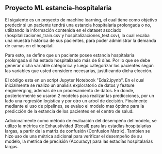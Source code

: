## Proyecto ML estancia-hospitalaria

El siguiente es un proyecto de machine learning, el cual tiene como objetivo predecir si un paciente tendrá una estancia hospitalaria prolongada o no, utilizando la información contenida en el dataset asociado (hospitalizaciones_train.csv y hospitalizaciones_test.csv), la cual recaba una muestra histórica de sus pacientes, para poder administrar la demanda de camas en el hospital.

Para esto, se define que un paciente posee estancia hospitalaria prolongada si ha estado hospitalizado más de 8 días. Por lo que se debe generar dicha variable categórica y luego categorizar los pacientes según las variables que usted considere necesarias, justificando dicha elección.

El código esta en un script Jupyter Notebook "Eda2.ipynb". En el cual inicialmente se realizo un analisis exploratorio de datos y feature engineerging, además de un procesamiento de datos. En donde, posteriormente se usaron 2 modelos para realizar las predicciones, por un lado una regresión logistica y por otro un arbol de decisión. Finalmente mediante el uso de pipelines, se evaluo el modelo mas óptimo para la predicción de la estancia de los pacientes en el centro de salud.

Adicionalmente como método de evaluación del desempeño del modelo, se utilizo la métrica de Exhaustividad (Recall) para las estadías hospitalarias largas, a partir de la matriz de confusión (Confusion Matrix). Tambien se hizo uso de una métrica adicional para verificar el desempeño de su modelo, la metrica de precisión (Accuracy) para las estadías hospitalarias largas.


